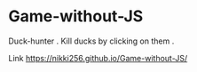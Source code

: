 # Game-without-JS

Duck-hunter .
Kill ducks by clicking on them .

Link https://nikki256.github.io/Game-without-JS/
